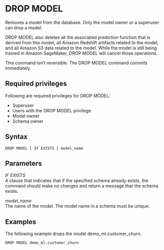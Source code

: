 # DROP MODEL<a name="r_DROP_MODEL"></a>

Removes a model from the database\. Only the model owner or a superuser can drop a model\. 

DROP MODEL also deletes all the associated prediction function that is derived from this model, all Amazon Redshift artifacts related to the model, and all Amazon S3 data related to the model\. While the model is still being trained in Amazon SageMaker, DROP MODEL will cancel those operations\.

This command isn't reversible\. The DROP MODEL command commits immediately\.

## Required privileges<a name="r_DROP_MODEL-privileges"></a>

Following are required privileges for DROP MODEL:
+ Superuser
+ Users with the DROP MODEL privilege
+ Model owner
+ Schema owner

## Syntax<a name="r_DROP_MODEL-synopsis"></a>

```
DROP MODEL [ IF EXISTS ] model_name
```

## Parameters<a name="r_DROP_MODEL-parameters"></a>

 *IF EXISTS*   
A clause that indicates that if the specified schema already exists, the command should make no changes and return a message that the schema exists\.

 *model\_name*   
The name of the model\. The model name in a schema must be unique\.

## Examples<a name="r_DROP_MODEL-examples"></a>

The following example drops the model demo\_ml\.customer\_churn\.

```
DROP MODEL demo_ml.customer_churn 
```